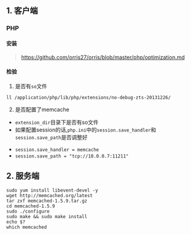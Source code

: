 ## 1. 客户端
### PHP
#### 安装
> https://github.com/orris27/orris/blob/master/php/optimization.md
#### 检验
1. 是否有`so`文件
```
ll /application/php/lib/php/extensions/no-debug-zts-20131226/
```
2. 是否配置了memcache
+ `extension_dir`目录下是否有so文件
+ 如果配置session的话,`php.ini`中的`session.save_handler`和`session.save_path`是否调整好
- `session.save_handler = memcache`
- `session.save_path = "tcp://10.0.0.7:11211"`
## 2. 服务端
```
sudo yum install libevent-devel -y
wget http://memcached.org/latest
tar zxf memcached-1.5.9.tar.gz 
cd memcached-1.5.9
sudo ./configure
sudo make && sudo make install
echo $?
which memcached
```
